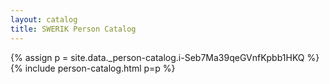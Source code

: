 ```yaml
---
layout: catalog
title: SWERIK Person Catalog
---
```

{% assign p = site.data._person-catalog.i-Seb7Ma39qeGVnfKpbb1HKQ %}
{% include person-catalog.html p=p %}


